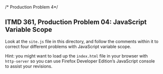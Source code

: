 /* Production Problem 4*/

## ITMD 361, Production Problem 04: JavaScript Variable Scope

Look at the `site.js` file in this directory, and follow the comments within it to correct four
different problems with JavaScript variable scope.

Hint: you might want to load up the `index.html` file in your browser with `http-server` so you can
use Firefox Developer Edition’s JavaScript console to assist your revisions.
